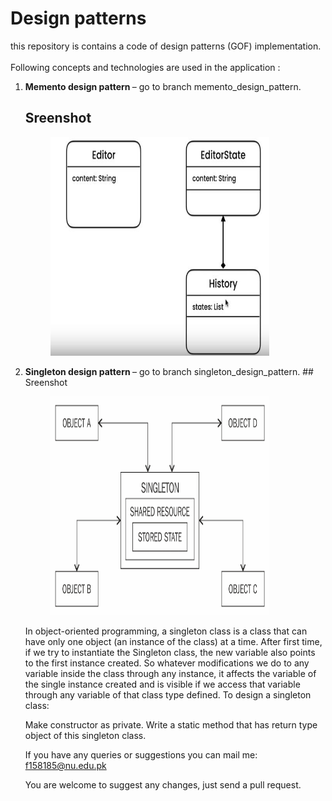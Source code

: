 # Design patterns
this repository is contains a code of design patterns (GOF) implementation.<br>
<br>Following concepts and technologies are used in the application :<br>
<ol>
<li> <b>Memento design pattern </b>– go to branch memento_design_pattern.


## Sreenshot

<p id="img_cont">
	<img src="/Memento_design_pattrens.JPG" width = "350" height= "350" hspace=40>
	
</p>

<li> <b>Singleton design pattern </b>– go to branch singleton_design_pattern.
## Sreenshot

<p id="img_cont">
	<img src="/singleton.png" width = "350" height= "350" hspace=40>
	
</p>
<p>
	In object-oriented programming, a singleton class is a class that can have only one object (an instance of the class) at a time.
After first time, if we try to instantiate the Singleton class, the new variable also points to the first instance created. So whatever modifications we do to any variable inside the class through any instance, it affects the variable of the single instance created and is visible if we access that variable through any variable of that class type defined.
To design a singleton class:

Make constructor as private.
Write a static method that has return type object of this singleton class.
</p>


If you have any queries or suggestions you can mail me: f158185@nu.edu.pk

You are welcome to suggest any changes, just send a pull request.
